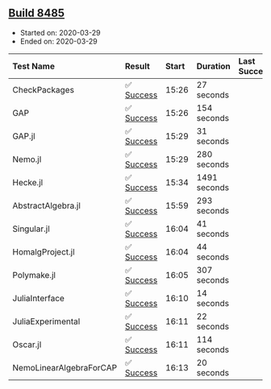 ## [Build 8485](https://oscarci.mathematik.uni-kl.de/job/oscar/8485/)

* Started on: 2020-03-29
* Ended on: 2020-03-29

| Test Name    | Result | Start | Duration | Last Success | First Failure |
|:-------------|:-------|:------|:---------|:-------------|:--------------|
| CheckPackages | ✅ [Success](https://oscarci.mathematik.uni-kl.de/job/oscar/8485/artifact/logs/build-8485/CheckPackages.log) | 15:26 | 27 seconds |  |  |
| GAP | ✅ [Success](https://oscarci.mathematik.uni-kl.de/job/oscar/8485/artifact/logs/build-8485/GAP.log) | 15:26 | 154 seconds |  |  |
| GAP.jl | ✅ [Success](https://oscarci.mathematik.uni-kl.de/job/oscar/8485/artifact/logs/build-8485/GAP.jl.log) | 15:29 | 31 seconds |  |  |
| Nemo.jl | ✅ [Success](https://oscarci.mathematik.uni-kl.de/job/oscar/8485/artifact/logs/build-8485/Nemo.jl.log) | 15:29 | 280 seconds |  |  |
| Hecke.jl | ✅ [Success](https://oscarci.mathematik.uni-kl.de/job/oscar/8485/artifact/logs/build-8485/Hecke.jl.log) | 15:34 | 1491 seconds |  |  |
| AbstractAlgebra.jl | ✅ [Success](https://oscarci.mathematik.uni-kl.de/job/oscar/8485/artifact/logs/build-8485/AbstractAlgebra.jl.log) | 15:59 | 293 seconds |  |  |
| Singular.jl | ✅ [Success](https://oscarci.mathematik.uni-kl.de/job/oscar/8485/artifact/logs/build-8485/Singular.jl.log) | 16:04 | 41 seconds |  |  |
| HomalgProject.jl | ✅ [Success](https://oscarci.mathematik.uni-kl.de/job/oscar/8485/artifact/logs/build-8485/HomalgProject.jl.log) | 16:04 | 44 seconds |  |  |
| Polymake.jl | ✅ [Success](https://oscarci.mathematik.uni-kl.de/job/oscar/8485/artifact/logs/build-8485/Polymake.jl.log) | 16:05 | 307 seconds |  |  |
| JuliaInterface | ✅ [Success](https://oscarci.mathematik.uni-kl.de/job/oscar/8485/artifact/logs/build-8485/JuliaInterface.log) | 16:10 | 14 seconds |  |  |
| JuliaExperimental | ✅ [Success](https://oscarci.mathematik.uni-kl.de/job/oscar/8485/artifact/logs/build-8485/JuliaExperimental.log) | 16:11 | 22 seconds |  |  |
| Oscar.jl | ✅ [Success](https://oscarci.mathematik.uni-kl.de/job/oscar/8485/artifact/logs/build-8485/Oscar.jl.log) | 16:11 | 114 seconds |  |  |
| NemoLinearAlgebraForCAP | ✅ [Success](https://oscarci.mathematik.uni-kl.de/job/oscar/8485/artifact/logs/build-8485/NemoLinearAlgebraForCAP.log) | 16:13 | 20 seconds |  |  |
